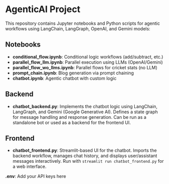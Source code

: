 

# AgenticAI Project

This repository contains Jupyter notebooks and Python scripts for agentic workflows using LangChain, LangGraph, OpenAI, and Gemini models:

## Notebooks
- **conditional_flow.ipynb**: Conditional logic workflows (add/subtract, etc.)
- **parallel_flow_llm.ipynb**: Parallel execution using LLMs (OpenAI/Gemini)
- **parallel_flow_wo_llms.ipynb**: Parallel flows for cricket stats (no LLM)
- **prompt_chain.ipynb**: Blog generation via prompt chaining
- **chatbot.ipynb**: Agentic chatbot with custom logic

## Backend
- **chatbot_backend.py**: Implements the chatbot logic using LangChain, LangGraph, and Gemini (Google Generative AI). Defines a state graph for message handling and response generation. Can be run as a standalone bot or used as a backend for the frontend UI.

## Frontend
- **chatbot_frontend.py**: Streamlit-based UI for the chatbot. Imports the backend workflow, manages chat history, and displays user/assistant messages interactively. Run with `streamlit run chatbot_frontend.py` for a web interface.

**.env**: Add your API keys here
